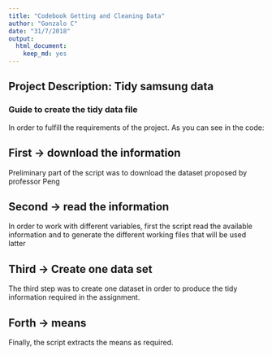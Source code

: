 ```yaml
---
title: "Codebook Getting and Cleaning Data"
author: "Gonzalo C"
date: "31/7/2018"
output:
  html_document:
    keep_md: yes
---
```


## Project Description: Tidy samsung data

### Guide to create the tidy data file
In order to fulfill the requirements of the project. As you can see in the code: 

## First -> download the information
Preliminary part of the script was to download the dataset proposed by professor Peng

## Second -> read the information 
In order to work with different variables, first the script read the available information and to generate the different working files that will be used latter

## Third -> Create one data set 
The third step was to create one dataset in order to produce the tidy information required in the assignment. 

## Forth -> means
Finally, the script extracts the means as required. 

